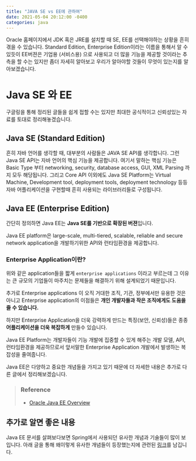```yaml
---
title: "JAVA SE vs EE에 관하여"
date: 2021-05-04 20:12:00 -0400
categories: java
---
```


Oracle 홈페이지에서 JDK 혹은 JRE를 설치할 때 SE, EE를 선택해야하는 상황을 흔히 겪을 수 있습니다. Standard Edition, Enterprise Edition이라는 이름을 통해서 알 수 있듯이 EE버젼은 기업용 (서비스용) 으로 사용되고 더 많을 기능을 제공할 것이라는 추측을 할 수는 있지만 좀더 자세히 알아보고 우리가 알아야할 것들이 무엇이 있는지를 알아보겠습니다.

# Java SE 와 EE

구글링을 통해 정리된 글들을 쉽게 접할 수는 있지만 최대한 공식적이고 신뢰성있는 자료를 토대로 정리해놓겠습니다.

## Java SE (Standard Edition)

흔히 자바 언어를 생각할 때, 대부분의 사람들은 JAVA SE API를 생각합니다. 그런 Java SE API는 자바 언어의 핵심 기능을 제공합니다. 여기서 말하는 핵심 기능은 Basic Type 부터 networking, security, database access, GUI, XML Parsing 까지 모두 해당됩니다.
그리고 Core API 이외에도 Java SE Platform는 Virtual Machine, Development tool, deployment tools, deployment technology 등등 자바 어플리케이션을 구현할때 흔히 사용되는 라이브러리들로 구성됩니다.

## Java EE (Enterprise Edition)

간단히 정의하면 Java EE는 **Java SE를 기반으로 확장된 버젼**입니다.

Java EE platform은 large-scale, multi-tiered, scalable, reliable and secure network application을 개발하기위한 API와 런타임환경을 제공합니다.

### Enterprise Application이란?

위와 같은 application들을 짧게 `enterprise applications` 이라고 부르는데 그 이유는 큰 규모의 기업들이 마주치는 문제들을 해결하기 위해 설계되었기 때문입니다.

추가로 Enterprise applications 이 오직 거대한 조직, 기관, 정부에서만 유용한 것은 아니고 Enterprise application의 이점들은 **개인 개발자들과 작은 조직에게도 도움을 줄 수 있습니다.**

하지만 Enterprise Application을 더욱 강력하게 만드는 특징(보안, 신뢰성)들은 종종 **어플리케이션을 더욱 복잡하게** 만들수 있습니다.

Java EE Platform는 개발자들이 기능 개발에 집중할 수 있게 해주는 개발 모델, API, 런타임환경을 제공하므로서
앞서말한 Enterprise Application 개발에서 발생하는 복잡성을 줄여줍니다.

Java EE은 다양하고 중요한 개념들을 가지고 있기 때문에 더 자세한 내용은 추가로 다른 글에서 정리해보겠습니다.

> ### Reference
>
> - [Oracle Java EE Overview](https://docs.oracle.com/javaee/6/firstcup/doc/gkhoy.html)

## 추가로 알면 좋은 내용

Java EE 문서를 살펴보다보면 Spring에서 사용되던 유사한 개념과 기술들이 많이 보입니다.
아래 글을 통해 왜이렇게 유사한 개념들이 등장했는지에 관련된 [링크](https://okky.kr/article/415474)를 남깁니다.
